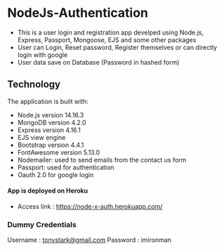 # NodeJs-Authentication
- This is a user login and registration app develped using Node.js, Express, Passport, Mongoose, EJS and some other packages
- User can Login, Reset password, Register themselves or can directly login with google
- User data save on Database (Password in hashed form)
## Technology
The application is built with:

- Node.js version 14.16.3
- MongoDB version 4.2.0
- Express version 4.16.1
- EJS view engine
- Bootstrap version 4.4.1
- FontAwesome version 5.13.0
- Nodemailer: used to send emails from the contact us form
- Passport: used for authentication
- Oauth 2.0 for google login
#### App is deployed on Heroku
- Access link : https://node-x-auth.herokuapp.com/

### Dummy Credentials
   Username : tonystark@gmail.com
   Password : imironman
